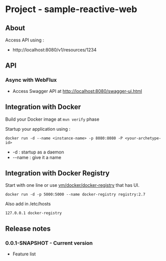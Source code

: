 # Project - sample-reactive-web

## About

Access API using :

* http://localhost:8080/v1/resources/1234

## API

### Async with WebFlux

* Access Swagger API at [http://localhost:8080/swagger-ui.html](http://localhost:8080/swagger-ui.html)

## Integration with Docker

Build your Docker image at ```mvn verify``` phase

Startup your application using :

```
docker run -d --name <instance-name> -p 8080:8080 -P <your-archetype-id>
```

* -d : startup as a daemon
* --name <instance-name> : give it a name

## Integration with Docker Registry

Start with one line or 
use [vm/docker/docker-registry](https://github.com/frtu/vm/tree/master/docker/docker-registry) that has UI.

```
docker run -d -p 5000:5000 --name docker-registry registry:2.7
```

Also add in /etc/hosts

```
127.0.0.1 docker-registry
```

## Release notes

### 0.0.1-SNAPSHOT - Current version

* Feature list